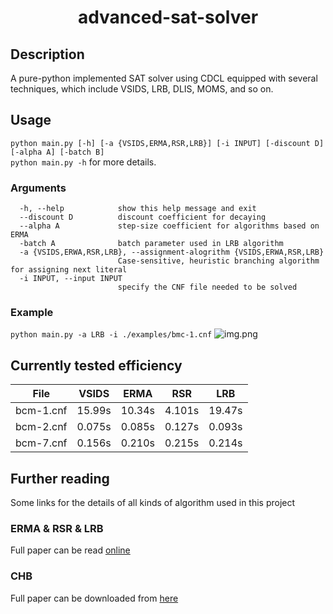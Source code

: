 # <center>advanced-sat-solver</center>
## Description
A pure-python implemented SAT solver using CDCL equipped with several techniques, 
which include VSIDS, LRB, DLIS, MOMS, and so on.

## Usage
```python main.py [-h] [-a {VSIDS,ERMA,RSR,LRB}] [-i INPUT] [-discount D] [-alpha A] [-batch B]``` \
`python main.py -h` for more details.

### Arguments
``` 
  -h, --help            show this help message and exit
  --discount D          discount coefficient for decaying
  --alpha A             step-size coefficient for algorithms based on ERMA
  -batch A              batch parameter used in LRB algorithm
  -a {VSIDS,ERWA,RSR,LRB}, --assignment-alogrithm {VSIDS,ERWA,RSR,LRB}
                        Case-sensitive, heuristic branching algorithm for assigning next literal
  -i INPUT, --input INPUT
                        specify the CNF file needed to be solved

```

### Example
```python main.py -a LRB -i ./examples/bmc-1.cnf```
![img.png](results/lrb-bmc-1.png)

## Currently tested efficiency
| File      | VSIDS  | ERMA   | RSR    | LRB    |
|-----------|--------|--------|--------|--------|
| bcm-1.cnf | 15.99s | 10.34s | 4.101s | 19.47s |
| bcm-2.cnf | 0.075s | 0.085s | 0.127s | 0.093s |
| bcm-7.cnf | 0.156s | 0.210s | 0.215s | 0.214s |

## Further reading
Some links for the details of all kinds of algorithm used
in this project

### ERMA & RSR & LRB
Full paper can be read [online ](https://link.springer.com/chapter/10.1007/978-3-319-40970-2_9#Tab4)


### CHB
Full paper can be downloaded from [here](https://dl.acm.org/doi/10.5555/3016100.3016385)
